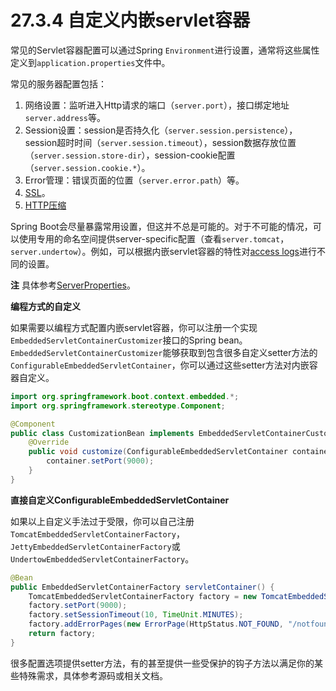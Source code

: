 # 27.3.4 自定义内嵌servlet容器

常见的Servlet容器配置可以通过Spring `Environment`进行设置，通常将这些属性定义到`application.properties`文件中。

常见的服务器配置包括：

1. 网络设置：监听进入Http请求的端口（`server.port`），接口绑定地址`server.address`等。
2. Session设置：session是否持久化（`server.session.persistence`），session超时时间（`server.session.timeout`），session数据存放位置（`server.session.store-dir`），session-cookie配置（`server.session.cookie.*`）。
3. Error管理：错误页面的位置（`server.error.path`）等。
4. [SSL](http://docs.spring.io/spring-boot/docs/1.4.1.RELEASE/reference/htmlsingle/#howto-configure-ssl)。
5. [HTTP压缩](http://docs.spring.io/spring-boot/docs/1.4.1.RELEASE/reference/htmlsingle/#how-to-enable-http-response-compression)

Spring Boot会尽量暴露常用设置，但这并不总是可能的。对于不可能的情况，可以使用专用的命名空间提供server-specific配置（查看`server.tomcat`，`server.undertow`）。例如，可以根据内嵌servlet容器的特性对[access logs](http://docs.spring.io/spring-boot/docs/1.4.1.RELEASE/reference/htmlsingle/#howto-configure-accesslogs)进行不同的设置。

**注** 具体参考[ServerProperties](https://github.com/spring-projects/spring-boot/tree/v1.4.1.RELEASE/spring-boot-autoconfigure/src/main/java/org/springframework/boot/autoconfigure/web/ServerProperties.java)。

**编程方式的自定义**

如果需要以编程方式配置内嵌servlet容器，你可以注册一个实现`EmbeddedServletContainerCustomizer`接口的Spring bean。`EmbeddedServletContainerCustomizer`能够获取到包含很多自定义setter方法的`ConfigurableEmbeddedServletContainer`，你可以通过这些setter方法对内嵌容器自定义。

```java
import org.springframework.boot.context.embedded.*;
import org.springframework.stereotype.Component;

@Component
public class CustomizationBean implements EmbeddedServletContainerCustomizer {
    @Override
    public void customize(ConfigurableEmbeddedServletContainer container) {
        container.setPort(9000);
    }
}
```

**直接自定义ConfigurableEmbeddedServletContainer**

如果以上自定义手法过于受限，你可以自己注册`TomcatEmbeddedServletContainerFactory`，`JettyEmbeddedServletContainerFactory`或`UndertowEmbeddedServletContainerFactory`。

```java
@Bean
public EmbeddedServletContainerFactory servletContainer() {
    TomcatEmbeddedServletContainerFactory factory = new TomcatEmbeddedServletContainerFactory();
    factory.setPort(9000);
    factory.setSessionTimeout(10, TimeUnit.MINUTES);
    factory.addErrorPages(new ErrorPage(HttpStatus.NOT_FOUND, "/notfound.html");
    return factory;
}
```

很多配置选项提供setter方法，有的甚至提供一些受保护的钩子方法以满足你的某些特殊需求，具体参考源码或相关文档。

